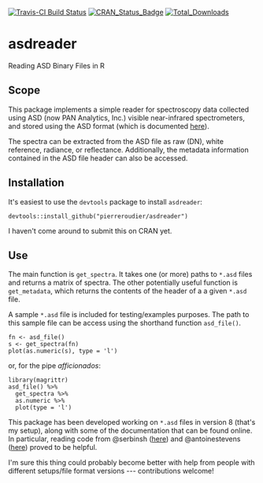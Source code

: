 [![Travis-CI Build Status](https://travis-ci.org/pierreroudier/asdreader.svg?branch=master)](https://travis-ci.org/pierreroudier/asdreader)
[![CRAN_Status_Badge](http://www.r-pkg.org/badges/version/asdreader)](http://cran.r-project.org/web/packages/asdreader)
[![Total_Downloads](http://cranlogs.r-pkg.org/badges/grand-total/asdreader)](http://cran.r-project.org/web/packages/asdreader)

# asdreader

Reading ASD Binary Files in R

## Scope

This package implements a simple reader for spectroscopy data collected using ASD (now PAN Analytics, Inc.) visible near-infrared spectrometers, and stored using the ASD format (which is documented [here](http://support.asdi.com/Document/Viewer.aspx?id=95)).

The spectra can be extracted from the ASD file as raw (DN),
white reference, radiance, or reflectance. Additionally, the metadata information contained 
in the ASD file header can also be accessed.

## Installation

It's easiest to use the `devtools` package to install `asdreader`:

`devtools::install_github("pierreroudier/asdreader")`

I haven't come around to submit this on CRAN yet.

## Use

The main function is `get_spectra`. It takes one (or more) paths to `*.asd` files and returns a matrix of spectra. The other potentially useful function is `get_metadata`, which returns the contents of the header of a a given `*.asd` file.

A sample `*.asd` file is included for testing/examples purposes. The path to this sample file can be access using the shorthand function `asd_file()`. 

```
fn <- asd_file()
s <- get_spectra(fn)
plot(as.numeric(s), type = 'l')
```

or, for the pipe *afficionados*:

```
library(magrittr)
asd_file() %>% 
  get_spectra %>% 
  as.numeric %>% 
  plot(type = 'l')
```

This package has been developed working on `*.asd` files in version 8 (that's my setup), along with some of the documentation that can be found online. In particular, reading code from @serbinsh ([here](https://github.com/serbinsh/R-FieldSpectra)) and @antoinestevens ([here](https://github.com/antoinestevens/prospectr)) proved to be helpful.

I'm sure this thing could probably become better with help from people with different setups/file format versions --- contributions welcome!
